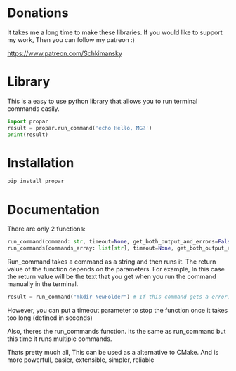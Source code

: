 # Donations
It takes me a long time to make these libraries. If you would like to support my work, Then you can follow my patreon :)

https://www.patreon.com/Schkimansky

# Library
This is a easy to use python library that allows you to run terminal commands easily. 

```python
import propar
result = propar.run_command('echo Hello, MG?')
print(result)
```

# Installation
```bash
pip install propar
```

# Documentation
There are only 2 functions:
```python
run_command(command: str, timeout=None, get_both_output_and_errors=False, get_return_code=False)
run_commands(commands_array: list[str], timeout=None, get_both_output_and_errors=False, get_return_code=False)
```

Run_command takes a command as a string and then runs it. The return value of the function depends on the parameters.
For example, In this case the return value will be the text that you get when you run the command manually in the terminal.
```python
result = run_command("mkdir NewFolder") # If this command gets a error, it will return the error. However if theres no error, Then it will just return the text you get when you execute that command manually.
```

However, you can put a timeout parameter to stop the function once it takes too long (defined in seconds)

Also, theres the run_commands function.
Its the same as run_command but this time it runs multiple commands.

Thats pretty much all, This can be used as a alternative to CMake. And is more powerfull, easier, extensible, simpler, reliable
